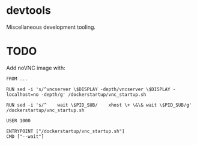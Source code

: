 # devtools
Miscellaneous development tooling.

# TODO
Add noVNC image with:
```
FROM ...

RUN sed -i 's/^vncserver \$DISPLAY -depth/vncserver \$DISPLAY -localhost=no -depth/g' /dockerstartup/vnc_startup.sh

RUN sed -i 's/^    wait \$PID_SUB/    xhost \+ \&\& wait \$PID_SUB/g' /dockerstartup/vnc_startup.sh

USER 1000

ENTRYPOINT ["/dockerstartup/vnc_startup.sh"]
CMD ["--wait"]

```
